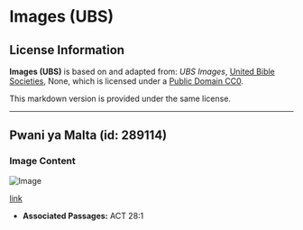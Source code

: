 # Images (UBS)

## License Information

**Images (UBS)** is based on and adapted from: _UBS Images_, [United Bible Societies](https://unitedbiblesocieties.org/), None, which is licensed under a [Public Domain CC0](https://creativecommons.org/public-domain/cc0/).

This markdown version is provided under the same license.



--------------------------------

## Pwani ya Malta (id: 289114)

### Image Content

![Image](https://cdn.aquifer.bible/aquifer-content/resources/Media/WEB-0614_malta_coast.jpg)

[link](https://cdn.aquifer.bible/aquifer-content/resources/Media/WEB-0614_malta_coast.jpg)

* **Associated Passages:** ACT 28:1

